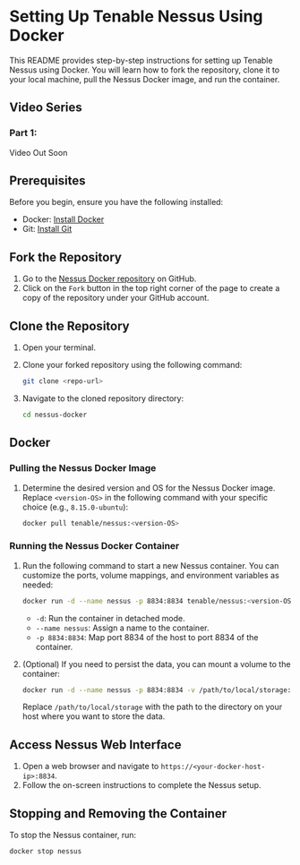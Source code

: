 # Setting Up Tenable Nessus Using Docker

This README provides step-by-step instructions for setting up Tenable Nessus using Docker. You will learn how to fork the repository, clone it to your local machine, pull the Nessus Docker image, and run the container.

## Video Series

### Part 1: 
Video Out Soon


## Prerequisites

Before you begin, ensure you have the following installed:

- Docker: [Install Docker](https://docs.docker.com/get-docker/)
- Git: [Install Git](https://git-scm.com/book/en/v2/Getting-Started-Installing-Git)

## Fork the Repository

1. Go to the [Nessus Docker repository](https://github.com/tenable/nessus-docker) on GitHub.
2. Click on the `Fork` button in the top right corner of the page to create a copy of the repository under your GitHub account.

## Clone the Repository

1. Open your terminal.
2. Clone your forked repository using the following command:

    ```sh
    git clone <repo-url>
    ```

3. Navigate to the cloned repository directory:

    ```sh
    cd nessus-docker
    ```

## Docker

### Pulling the Nessus Docker Image

1. Determine the desired version and OS for the Nessus Docker image. Replace `<version-OS>` in the following command with your specific choice (e.g., `8.15.0-ubuntu`):

    ```sh
    docker pull tenable/nessus:<version-OS>
    ```

### Running the Nessus Docker Container

1. Run the following command to start a new Nessus container. You can customize the ports, volume mappings, and environment variables as needed:

    ```sh
    docker run -d --name nessus -p 8834:8834 tenable/nessus:<version-OS>
    ```

    - `-d`: Run the container in detached mode.
    - `--name nessus`: Assign a name to the container.
    - `-p 8834:8834`: Map port 8834 of the host to port 8834 of the container.

2. (Optional) If you need to persist the data, you can mount a volume to the container:

    ```sh
    docker run -d --name nessus -p 8834:8834 -v /path/to/local/storage:/opt/nessus/var tenable/nessus:<version-OS>
    ```

    Replace `/path/to/local/storage` with the path to the directory on your host where you want to store the data.

## Access Nessus Web Interface

1. Open a web browser and navigate to `https://<your-docker-host-ip>:8834`.
2. Follow the on-screen instructions to complete the Nessus setup.

## Stopping and Removing the Container

To stop the Nessus container, run:

```sh
docker stop nessus
